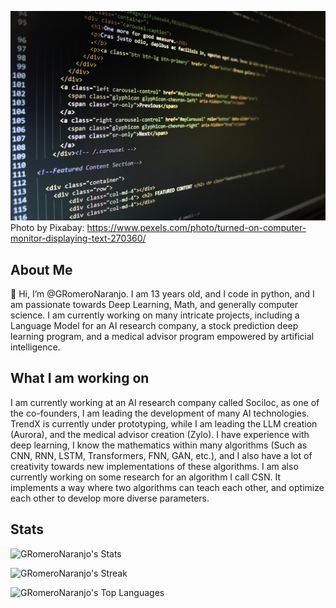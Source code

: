 ![Photo by Pixabay](pexels-pixabay-270360.jpg)
Photo by Pixabay: https://www.pexels.com/photo/turned-on-computer-monitor-displaying-text-270360/

## About Me

👋 Hi, I’m @GRomeroNaranjo. I am 13 years old, and I code in python, and I am passionate towards Deep Learning, Math, and generally computer science. I am currently working on many intricate projects, including a Language Model for an AI research company, a stock prediction deep learning program, and a medical advisor program empowered by artificial intelligence. 

## What I am working on

I am currently working at an AI research company called Sociloc, as one of the co-founders, I am leading the development of many AI technologies. TrendX is currently under prototyping, while I am leading the LLM creation (Aurora), and the medical advisor creation (Zylo). I have experience with deep learning, I know the mathematics within many algorithms (Such as CNN, RNN, LSTM, Transformers, FNN, GAN, etc.), and I also have a lot of creativity towards new implementations of these algorithms. I am also currently working on some research for an algorithm I call CSN. It implements a way where two algorithms can teach each other, and optimize each other to develop more diverse parameters.

## Stats

![GRomeroNaranjo's Stats](https://github-readme-stats.vercel.app/api?username=GRomeroNaranjo&theme=radical&show_icons=true&hide_border=true&count_private=true)

![GRomeroNaranjo's Streak](https://github-readme-streak-stats.herokuapp.com/?user=GRomeroNaranjo&theme=radical&hide_border=true)

![GRomeroNaranjo's Top Languages](https://github-readme-stats.vercel.app/api/top-langs/?username=GRomeroNaranjo&theme=radical&show_icons=true&hide_border=true&layout=compact)

